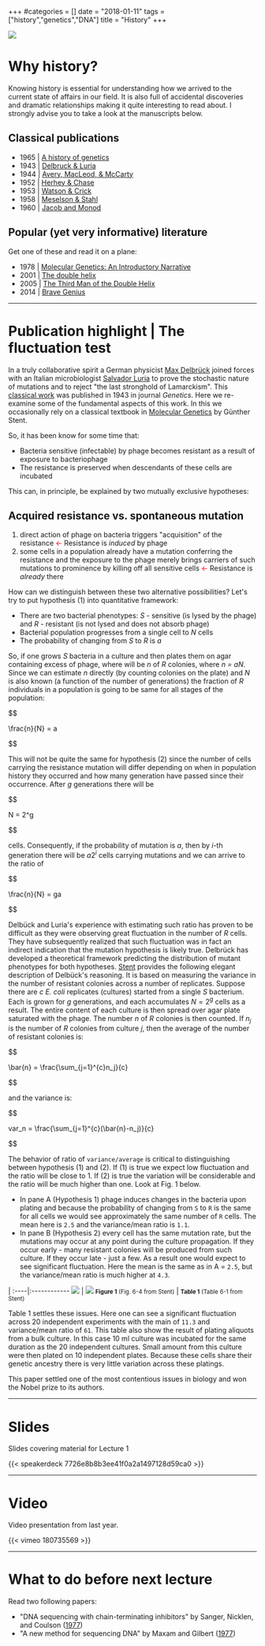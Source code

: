 +++
#categories = []
date = "2018-01-11"
tags = ["history","genetics","DNA"]
title = "History"
+++

![](/img/luria_small.png)

# Why history?

Knowing history is essential for understanding how we arrived to the current state of affairs in our field. It is also full of accidental discoveries and dramatic relationships making it quite interesting to read about. I strongly advise you to take a look at the manuscripts below.

## Classical publications

* 1965 | [A history of genetics](http://www.amazon.com/A-History-Genetics-A-H-Sturtevant/dp/0879696079)
* 1943 | [Delbruck & Luria](http://www.bx.psu.edu/~anton/bioinf1-2014/delbruck-luria-1943.pdf)
* 1944 | [Avery, MacLeod, & McCarty](http://www.bx.psu.edu/~anton/bioinf1-2014/avery-1944.pdf)
* 1952 | [Herhey & Chase](http://www.bx.psu.edu/~anton/bioinf1-2014/hershey-chase-1952.pdf)
* 1953 | [Watson & Crick](http://www.bx.psu.edu/~anton/bioinf1-2014/watsoncrick.pdf)
* 1958 | [Meselson & Stahl](http://www.bx.psu.edu/~anton/bioinf1-2014/Proc%20Natl%20Acad%20Sci%20USA%201958%20Meselson.pdf)
* 1960 | [Jacob and Monod](http://www.bx.psu.edu/~anton/bioinf1-2014/jacob-monod-1961.pdf)

## Popular (yet very informative) literature

Get one of these and read it on a plane:

* 1978 | [Molecular Genetics: An Introductory Narrative](https://www.amazon.com/Molecular-Genetics-Introductory-Gunther-Stent/dp/0716700484)
* 2001 | [The double helix](http://www.amazon.com/The-Double-Helix-Discovery-Structure/dp/074321630X)
* 2005 | [The Third Man of the Double Helix](http://www.amazon.com/Third-Man-Double-Helix-Autobiography/dp/019280667X)
* 2014 | [Brave Genius](http://www.amazon.com/Brave-Genius-Philosopher-Adventures-Resistance/dp/0307952347)

------

# Publication highlight | The fluctuation test

In a truly collaborative spirit a German physicist [Max Delbrück](http://www.nobelprize.org/nobel_prizes/medicine/laureates/1969/delbruck-facts.html) joined forces with an Italian microbiologist [Salvador Luria](http://www.nobelprize.org/nobel_prizes/medicine/laureates/1969/luria-facts.html) to prove the stochastic nature of mutations and to reject "the last stronghold of Lamarckism". This [classical work](http://www.bx.psu.edu/~anton/bioinf1-2014/delbruck-luria-1943.pdf) was published in 1943 in journal _Genetics_. Here we re-examine some of the fundamental aspects of this work. In this we occasionally rely on a classical textbook in [Molecular Genetics](http://www.amazon.com/Molecular-Genetics-Introductory-Gunther-Stent/dp/0716700484) by Günther Stent. 

So, it has been know for some time that:

* Bacteria sensitive (infectable) by phage becomes resistant as a result of exposure to bacteriophage
* The resistance is preserved when descendants of these cells are incubated

This can, in principle, be explained by two mutually exclusive hypotheses:

## Acquired resistance vs. spontaneous mutation

1. direct action of phage on bacteria triggers "acquisition" of the resistance <font color="red">&#8592;</font> Resistance is *induced* by phage
2. some cells in a population already have a mutation conferring the resistance and the exposure to the phage merely brings carriers of such mutations to prominence by killing off all sensitive cells <font color="red">&#8592;</font> Resistance is *already* there

How can we distinguish between these two alternative possibilities? Let's try to put hypothesis (1) into quantitative framework:

* There are two bacterial phenotypes: *S* - sensitive (is lysed by the phage) and *R* - resistant (is not lysed and does not absorb phage)
* Bacterial population progresses from a single cell to $N$ cells
* The probability of changing from *S* to *R* is $a$

So, if one grows $S$ bacteria in a culture and then plates them on agar containing excess of phage, where will be $n$ of $R$ colonies, where *n =  aN*. Since we can estimate $n$ directly (by counting colonies on the plate) and $N$ is also known (a function of the number of generations) the fraction of $R$ individuals in a population is going to be same for all stages of the population:

<div>
$$

\frac{n}{N} = a

$$
</div>

This will not be quite the same for hypothesis (2) since the number of cells carrying the resistance mutation will differ depending on when in population history they occurred and how many generation have passed since their occurrence. After $g$ generations there will be

<div>
$$

N = 2^g

$$
</div>

cells. Consequently, if the probability of mutation is $a$, then by $i$-th generation there will be $a2^i$ cells carrying mutations and we can arrive to the ratio of

<div>
$$

\frac{n}{N} = ga

$$
</div>


Delbück and Luria's experience with estimating such ratio has proven to be difficult as they were observing great fluctuation in the number of $R$ cells. They have subsequently realized that such fluctuation was in fact an indirect indication that the mutation hypothesis is likely true. Delbrück has developed a theoretical framework predicting the distribution of mutant phenotypes for both hypotheses. [Stent](http://www.amazon.com/Molecular-Genetics-Introductory-Gunther-Stent/dp/0716700484) provides the following elegant description of Delbück's reasoning. It is based on measuring the variance in the number of resistant colonies across a number of replicates. Suppose there are $c$ _E. coli_ replicates (cultures) started from a single *S* bacterium. Each is grown for $g$ generations, and each accumulates $N = 2^g$ cells as a result. The entire content of each culture is then spread over agar plate saturated with the phage. The number $n$ of *R* colonies is then counted. If $n_j$ is the number of *R* colonies from culture $j$, then the average of the number of resistant colonies is:

<div>
$$

\bar{n} = \frac{\sum_{j=1}^{c}n_j}{c}

$$
</div>


and the variance is:


<div>
$$ 

var_n = \frac{\sum_{j=1}^{c}(\bar{n}-n_j)}{c}

$$
</div>

The behavior of ratio of `variance/average` is critical to distinguishing between hypothesis (1) and (2). If (1) is true we expect low fluctuation and the ratio will be close to 1. If (2) is true the variation will be considerable and the ratio will be much higher than one. Look at Fig. 1 below. 

* In pane A (Hypothesis 1) phage induces changes in the bacteria upon plating and because the probability of changing from `S` to `R` is the same for  all cells we would see approximately the same number of `R` cells. The mean here is `2.5` and the variance/mean ratio is `1.1`.  
* In pane B (Hypothesis 2) every cell has the same mutation rate, but the mutations may occur at any point during the culture propagation. If they occur early - many resistant colonies will be produced from such culture. If they occur late - just a few. As a result one would expect to see significant fluctuation. Here the mean is the same as in A = `2.5`, but the variance/mean ratio is much higher at `4.3`. 

 | 
:----|:------------
![](/img/luria.png) | ![](/img/stent.png)
<small>**Figure 1** (Fig. 6-4 from Stent)</small> | <small>**Table 1** (Table 6-1 from Stent)</small>

Table 1 settles these issues. Here one can see a significant fluctuation across 20 independent experiments with the main of `11.3` and variance/mean ratio of `61`. This table also show the result of plating aliquots from a bulk culture. In this case 10 ml culture was incubated for the same duration as the 20 independent cultures. Small amount from this culture were then plated on 10 independent plates. Because these cells share their genetic ancestry there is very little variation across these platings. 

This paper settled one of the most contentious issues in biology and won the Nobel prize to its authors.

-----

# Slides

Slides covering material for Lecture 1

{{< speakerdeck 7726e8b8b3ee41f0a2a1497128d59ca0 >}}

------

# Video

Video presentation from last year. 

{{< vimeo 180735569 >}}

------

# What to do before next lecture

Read two following papers:

* "DNA sequencing with chain-terminating inhibitors" by Sanger, Nicklen, and Coulson ([1977](https://www.ncbi.nlm.nih.gov/pmc/articles/PMC431765/pdf/pnas00043-0271.pdf))
* "A new method for sequencing DNA" by Maxam and Gilbert ([1977](https://www.ncbi.nlm.nih.gov/pmc/articles/PMC392330/pdf/pnas00024-0174.pdf))
